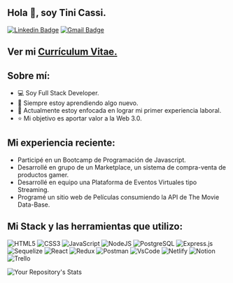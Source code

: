 ## Hola 👋, soy Tini Cassi.
[![Linkedin Badge](https://img.shields.io/badge/LinkedIn-0077B5?style=for-the-badge&logo=linkedin&logoColor=white)](https://www.linkedin.com/in/tinideveloper/) 
[![Gmail Badge](https://img.shields.io/badge/Gmail-D14836?style=for-the-badge&logo=gmail&logoColor=white)](mailto:developer.tini@gmail.com) 
 
 
## Ver mi <a href='https://drive.google.com/file/d/1aY15-whfMnjq1OXXr2JotQjpRZQFHcsG/view?usp=sharing' target=_blank><u>Currículum Vitae</u>.</a></p>
 
 ## Sobre mí:
 - :computer: Soy Full Stack Developer.
 - :book: Siempre estoy aprendiendo algo nuevo.
 - :rocket: Actualmente estoy enfocada en lograr mi primer experiencia laboral.
 - :star: Mi objetivo es aportar valor a la Web 3.0.

##  Mi experiencia reciente:
- Participé en un Bootcamp de Programación de Javascript.
- Desarrollé en grupo de un Marketplace, un sistema de compra-venta de productos gamer.
- Desarrollé en equipo una Plataforma de Eventos Virtuales tipo Streaming.
- Programé un sitio web de Películas consumiendo la API de The Movie Data-Base.
 
## Mi Stack y las herramientas que utilizo:

![HTML5](https://img.shields.io/badge/html5-%23E34F26.svg?style=for-the-badge&logo=html5&logoColor=white)
![CSS3](https://img.shields.io/badge/css3-%231572B6.svg?style=for-the-badge&logo=css3&logoColor=white)
![JavaScript](https://img.shields.io/badge/javascript-%23323330.svg?style=for-the-badge&logo=javascript&logoColor=%23F7DF1E)
![NodeJS](https://img.shields.io/badge/node.js-6DA55F?style=for-the-badge&logo=node.js&logoColor=white)
![PostgreSQL](https://img.shields.io/badge/PostgreSQL-316192?style=for-the-badge&logo=postgresql&logoColor=white)
![Express.js](https://img.shields.io/badge/express.js-%23404d59.svg?style=for-the-badge&logo=express&logoColor=%2361DAFB)
![Sequelize](https://img.shields.io/badge/Sequelize-52B0E7?style=for-the-badge&logo=Sequelize&logoColor=white)
![React](https://img.shields.io/badge/react-%2320232a.svg?style=for-the-badge&logo=react&logoColor=%2361DAFB)
![Redux](https://img.shields.io/badge/redux-%23593d88.svg?style=for-the-badge&logo=redux&logoColor=white)
![Postman](https://img.shields.io/badge/Postman-FF6C37?style=for-the-badge&logo=Postman&logoColor=white)
![VsCode](https://img.shields.io/badge/Visual_Studio_Code-0078D4?style=for-the-badge&logo=visual%20studio%20code&logoColor=white)
![Netlify](https://img.shields.io/badge/netlify-%23000000.svg?style=for-the-badge&logo=netlify&logoColor=#00C7B7)
![Notion](https://img.shields.io/badge/Notion-000000?style=for-the-badge&logo=notion&logoColor=white)
![Trello](https://img.shields.io/badge/Trello-%23026AA7.svg?style=for-the-badge&logo=Trello&logoColor=white)

 
![Your Repository's Stats](https://github-readme-stats.vercel.app/api/top-langs/?username=tinideveloper)

